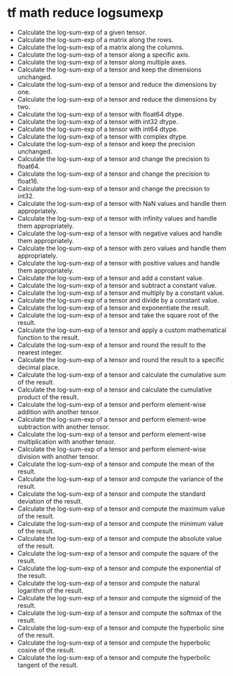 # tf math reduce logsumexp

- Calculate the log-sum-exp of a given tensor.
- Calculate the log-sum-exp of a matrix along the rows.
- Calculate the log-sum-exp of a matrix along the columns.
- Calculate the log-sum-exp of a tensor along a specific axis.
- Calculate the log-sum-exp of a tensor along multiple axes.
- Calculate the log-sum-exp of a tensor and keep the dimensions unchanged.
- Calculate the log-sum-exp of a tensor and reduce the dimensions by one.
- Calculate the log-sum-exp of a tensor and reduce the dimensions by two.
- Calculate the log-sum-exp of a tensor with float64 dtype.
- Calculate the log-sum-exp of a tensor with int32 dtype.
- Calculate the log-sum-exp of a tensor with int64 dtype.
- Calculate the log-sum-exp of a tensor with complex dtype.
- Calculate the log-sum-exp of a tensor and keep the precision unchanged.
- Calculate the log-sum-exp of a tensor and change the precision to float64.
- Calculate the log-sum-exp of a tensor and change the precision to float16.
- Calculate the log-sum-exp of a tensor and change the precision to int32.
- Calculate the log-sum-exp of a tensor with NaN values and handle them appropriately.
- Calculate the log-sum-exp of a tensor with infinity values and handle them appropriately.
- Calculate the log-sum-exp of a tensor with negative values and handle them appropriately.
- Calculate the log-sum-exp of a tensor with zero values and handle them appropriately.
- Calculate the log-sum-exp of a tensor with positive values and handle them appropriately.
- Calculate the log-sum-exp of a tensor and add a constant value.
- Calculate the log-sum-exp of a tensor and subtract a constant value.
- Calculate the log-sum-exp of a tensor and multiply by a constant value.
- Calculate the log-sum-exp of a tensor and divide by a constant value.
- Calculate the log-sum-exp of a tensor and exponentiate the result.
- Calculate the log-sum-exp of a tensor and take the square root of the result.
- Calculate the log-sum-exp of a tensor and apply a custom mathematical function to the result.
- Calculate the log-sum-exp of a tensor and round the result to the nearest integer.
- Calculate the log-sum-exp of a tensor and round the result to a specific decimal place.
- Calculate the log-sum-exp of a tensor and calculate the cumulative sum of the result.
- Calculate the log-sum-exp of a tensor and calculate the cumulative product of the result.
- Calculate the log-sum-exp of a tensor and perform element-wise addition with another tensor.
- Calculate the log-sum-exp of a tensor and perform element-wise subtraction with another tensor.
- Calculate the log-sum-exp of a tensor and perform element-wise multiplication with another tensor.
- Calculate the log-sum-exp of a tensor and perform element-wise division with another tensor.
- Calculate the log-sum-exp of a tensor and compute the mean of the result.
- Calculate the log-sum-exp of a tensor and compute the variance of the result.
- Calculate the log-sum-exp of a tensor and compute the standard deviation of the result.
- Calculate the log-sum-exp of a tensor and compute the maximum value of the result.
- Calculate the log-sum-exp of a tensor and compute the minimum value of the result.
- Calculate the log-sum-exp of a tensor and compute the absolute value of the result.
- Calculate the log-sum-exp of a tensor and compute the square of the result.
- Calculate the log-sum-exp of a tensor and compute the exponential of the result.
- Calculate the log-sum-exp of a tensor and compute the natural logarithm of the result.
- Calculate the log-sum-exp of a tensor and compute the sigmoid of the result.
- Calculate the log-sum-exp of a tensor and compute the softmax of the result.
- Calculate the log-sum-exp of a tensor and compute the hyperbolic sine of the result.
- Calculate the log-sum-exp of a tensor and compute the hyperbolic cosine of the result.
- Calculate the log-sum-exp of a tensor and compute the hyperbolic tangent of the result.